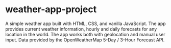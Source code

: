 # weather-app-project
A simple weather app built with HTML, CSS, and vanilla JavaScript. 
The app provides current weather information, hourly and daily forecasts for any location in the world.
The app works both with geolocation and manual user input.
Data provided by the OpenWeatherMap 5-Day / 3-Hour Forecast API.
